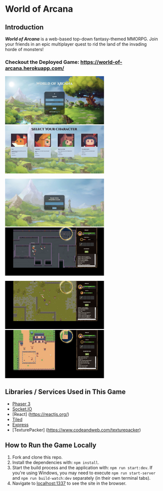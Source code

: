 # World of Arcana

## Introduction

**_World of Arcana_** is a web-based top-down fantasy-themed MMORPG. Join your friends in an epic multiplayer quest to rid the land of the invading horde of monsters!

### Checkout the Deployed Game: https://world-of-arcana.herokuapp.com/

<p float="left">
  <img src="/public/screenshots/login1.png" width="323">
  <img src="/public/screenshots/selectCharacter.png" width="323">
 </p>
 <p float="left">
  <img src="/public/screenshots/nameCharacter.png" width="323">
  <img src="/public/screenshots/dungeon.png" width="323">
 </p>
 <p float="left">
  <img src="/public/screenshots/forest.png" width="323">
  <img src="/public/screenshots/town.png" width="323">
 </p>

## Libraries / Services Used in This Game

- [Phaser 3](https://phaser.io/)
- [Socket.IO](https://socket.io/)
- [React] (https://reactjs.org/)
- [Tiled](https://www.mapeditor.org/)
- [Express](https://expressjs.com/)
- [TexturePacker] (https://www.codeandweb.com/texturepacker)

## How to Run the Game Locally

1. Fork and clone this repo.
2. Install the dependencies with: `npm install`.
3. Start the build process and the application with: `npm run start:dev`. If you're using Windows, you may need to execute `npm run start-server` and `npm run build-watch:dev` separately (in their own terminal tabs).
4. Navigate to [localhost:1337](http://localhost:1337) to see the site in the browser.
